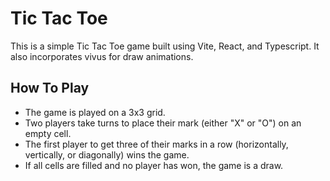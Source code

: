 # Tic Tac Toe 

This is a simple Tic Tac Toe game built using Vite, React, and Typescript. It also incorporates vivus for draw animations.

## How To Play

- The game is played on a 3x3 grid.
- Two players take turns to place their mark (either "X" or "O") on an empty cell.
- The first player to get three of their marks in a row (horizontally, vertically, or diagonally) wins the game.
- If all cells are filled and no player has won, the game is a draw.